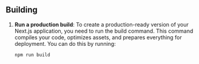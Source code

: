 ## Building

1. **Run a production build**: To create a production-ready version of your Next.js application, you need to run the build command. This command compiles your code, optimizes assets, and prepares everything for deployment. You can do this by running:

   ```bash
   npm run build

